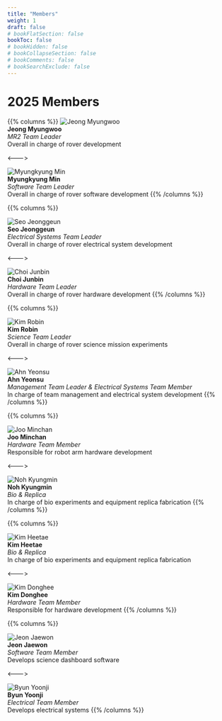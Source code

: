 ```yaml
---
title: "Members"
weight: 1
draft: false
# bookFlatSection: false
bookToc: false
# bookHidden: false
# bookCollapseSection: false
# bookComments: false
# bookSearchExclude: false
---
```

# 2025 Members

{{% columns %}}
![Jeong Myungwoo](/images/members/member_placeholder.jpg)  
**Jeong Myungwoo**  
_MR2 Team Leader_  
Overall in charge of rover development

<--->

![Myungkyung Min](/images/members/member_placeholder.jpg)  
**Myungkyung Min**  
_Software Team Leader_  
Overall in charge of rover software development
{{% /columns %}}

{{% columns %}}

![Seo Jeonggeun](/images/members/member_placeholder.jpg)  
**Seo Jeonggeun**  
_Electrical Systems Team Leader_  
Overall in charge of rover electrical system development

<--->

![Choi Junbin](/images/members/member_placeholder.jpg)  
**Choi Junbin**  
_Hardware Team Leader_  
Overall in charge of rover hardware development
{{% /columns %}}

{{% columns %}}

![Kim Robin](/images/members/member_placeholder.jpg)  
**Kim Robin**  
_Science Team Leader_  
Overall in charge of rover science mission experiments

<--->

![Ahn Yeonsu](/images/members/an_yeonsu.jpg)  
**Ahn Yeonsu**  
_Management Team Leader & Electrical Systems Team Member_  
In charge of team management and electrical system development
{{% /columns %}}

{{% columns %}}

![Joo Minchan](/images/members/member_placeholder.jpg)  
**Joo Minchan**  
_Hardware Team Member_  
Responsible for robot arm hardware development

<--->

![Noh Kyungmin](/images/members/member_placeholder.jpg)  
**Noh Kyungmin**  
_Bio & Replica_  
In charge of bio experiments and equipment replica fabrication
{{% /columns %}}

{{% columns %}}

![Kim Heetae](/images/members/member_placeholder.jpg)  
**Kim Heetae**  
_Bio & Replica_  
In charge of bio experiments and equipment replica fabrication

<--->

![Kim Donghee](/images/members/member_placeholder.jpg)  
**Kim Donghee**  
_Hardware Team Member_  
Responsible for hardware development
{{% /columns %}}

{{% columns %}}

![Jeon Jaewon](/images/members/member_placeholder.jpg)  
**Jeon Jaewon**  
_Software Team Member_  
Develops science dashboard software

<--->

![Byun Yoonji](/images/members/member_placeholder.jpg)  
**Byun Yoonji**  
_Electrical Team Member_  
Develops electrical systems
{{% /columns %}}
